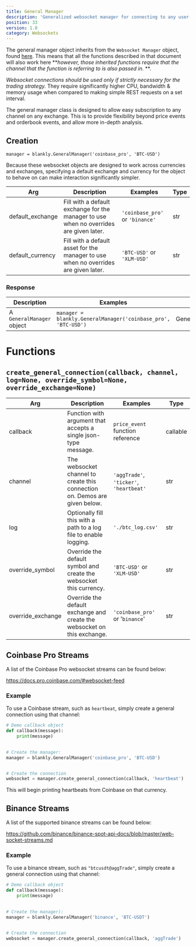 ```yaml
---
title: General Manager
description: 'Generalized websocket manager for connecting to any user-specified channels'
position: 33
version: 1.0
category: Websockets
---
```


The general manager object inherits from the `Websocket Manager` object, found [here](/websockets/websocket_manager). This means that all the functions described in that document will also work here ***however, those inherited functions require that the channel that the function is referring to is also passed in.* **.

*Websocket connections should be used only if strictly necessary for the trading strategy.* They require significantly higher CPU, bandwidth & memory usage when compared to making simple REST requests on a set interval.

The general manager class is designed to allow easy subscription to any channel on any exchange. This is to provide flexibility beyond price events and orderbook events, and allow more in-depth analysis.

## Creation

`manager = blankly.GeneralManager('coinbase_pro', 'BTC-USD')`

Because these websocket objects are designed to work across currencies and exchanges, specifying a default exchange and currency for the object to behave on can make interaction significantly simpler.

| Arg              | Description                                                  | Examples                        | Type |
| ---------------- | ------------------------------------------------------------ | ------------------------------- | ---- |
| default_exchange | Fill with a default exchange for the manager to use when no overrides are given later. | `'coinbase_pro'` or `'binance'` | str  |
| default_currency | Fill with a default asset for the manager to use when no overrides are given later. | `'BTC-USD'` or `'XLM-USD'`      | str  |

### Response

| Description               | Examples                                                     | Type           |
| ------------------------- | ------------------------------------------------------------ | -------------- |
| A `GeneralManager` object | `manager = blankly.GeneralManager('coinbase_pro', 'BTC-USD')` | GeneralManager |

# Functions

## `create_general_connection(callback, channel, log=None, override_symbol=None, override_exchange=None)`

| Arg               | Description                                                  | Examples                                | Type     |
| ----------------- | ------------------------------------------------------------ | --------------------------------------- | -------- |
| callback          | Function with argument that accepts a single json-type message. | `price_event` function reference        | callable |
| channel           | The websocket channel to create this connection on. Demos are given below. | `'aggTrade'`, `'ticker'`, `'heartbeat'` | str      |
| log               | Optionally fill this with a path to a log file to enable logging. | `'./btc_log.csv'`                       | str      |
| override_symbol   | Override the default symbol and create the websocket this currency. | `'BTC-USD'` or `'XLM-USD'`              | str      |
| override_exchange | Override the default exchange and create the websocket on this exchange. | `'coinbase_pro'` or '`binance`'         | str      |

## Coinbase Pro Streams

A list of the Coinbase Pro websocket streams can be found below:

https://docs.pro.coinbase.com/#websocket-feed

### Example

To use a Coinbase stream, such as `heartbeat`, simply create a general connection using that channel:

```python
# Demo callback object
def callback(message):
    print(message)

  
# Create the manager:
manager = blankly.GeneralManager('coinbase_pro', 'BTC-USD')


# Create the connection
websocket = manager.create_general_connection(callback, 'heartbeat')
```

This will begin printing heartbeats from Coinbase on that currency.

## Binance Streams

A list of the supported binance streams can be found below:

https://github.com/binance/binance-spot-api-docs/blob/master/web-socket-streams.md

### Example

To use a binance stream, such as `"btcusdt@aggTrade"`, simply create a general connection using that channel:

```python
# Demo callback object
def callback(message):
    print(message)

  
# Create the manager):
manager = blankly.GeneralManager('binance', 'BTC-USDT')


# Create the connection
websocket = manager.create_general_connection(callback, 'aggTrade')
```
